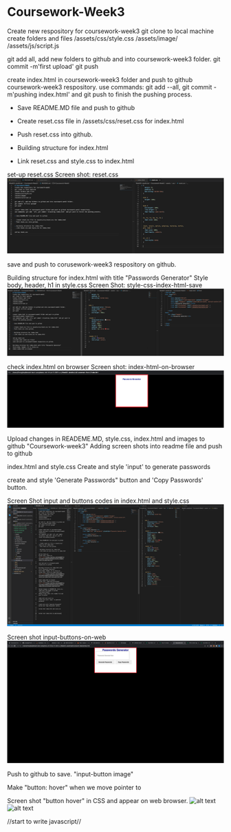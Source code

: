 # Coursework-Week3
Create new respository for coursework-week3
git clone to local machine
create folders and files
/assets/css/style.css
/assets/image/
/assets/js/script.js

git add all, add new folders to github and into coursework-week3 folder.
git commit -m'first upload' 
git push

create index.html in coursework-week3 folder and push to github coursework-week3 respository. 
use commands: git add --all, git commit -m'pushing index.html' and git push to finish the pushing process. 

- Save README.MD file and push to github

- Create reset.css file in /assets/css/reset.css for index.html
- Push reset.css into github. 

- Building structure for index.html 
- Link reset.css and style.css to index.html

set-up reset.css
Screen shot: reset.css
![alt text](https://github.com/AndyNg0712/Coursework-Week3/blob/main/assets/images/reset-css.png?raw=true)

save and push to corusework-week3 respository on github. 

Building structure for index.html with title "Passwords Generator"
Style body, header, h1 in style.css 
Screen Shot: style-css-index-html-save
![alt text](https://github.com/AndyNg0712/Coursework-Week3/blob/main/assets/images/style-css-index-html-save.png?raw=true)

check index.html on browser
Screen shot: index-html-on-browser
![alt text](https://github.com/AndyNg0712/Coursework-Week3/blob/main/assets/images/index-html-on-browser.png?raw=true)

Upload changes in READEME.MD, style.css, index.html and images to github "Coursework-week3" 
Adding screen shots into readme file and push to github

index.html and style.css
Create and style 'input' to generate passwords 

create and style 'Generate Passwords" button and 'Copy Passwords' button. 

Screen Shot input and buttons codes in index.html and style.css
![alt text](https://github.com/AndyNg0712/Coursework-Week3/blob/main/assets/images/input-button.png?raw=true)

Screen shot input-buttons-on-web
![alt text](https://github.com/AndyNg0712/Coursework-Week3/blob/main/assets/images/input-buttons-on-web.png?raw=true)

Push to github to save. "input-button image"

Make "button: hover" when we move pointer to

Screen shot "button hover" in CSS and appear on web browser.
![alt text]()
![alt text]()

//start to write javascript//


